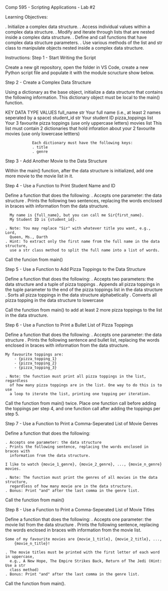 Comp 595 - Scripting Applications - Lab #2

Learning Objectives:

. Initialize a complex data structure.
. Access individual values within a complex data structure.
. Modify and iterate through lists that are nested inside a complex data 
  structure. 
. Define and call functions that have complex data structure parameters.
. Use various methods of the list and str class to manipulate objects 
  nested inside a complex data structure.

Instructions:
Step 1 - Start Writing the Script

Create a new git repository, open the folder in VS Code, create a new Python 
script file and populate it with the module scructure show below.

Step 2 - Create a Complex Data Structure

Using a dictionary as the base object, initialize a data structure that contains
the following information. This dictionary object must be local to the main() 
function. 

KEY             DATA TYPE   VALUES
full_name        str        Your full name (i.e., at least 2 names seperated by a space)
student_id       str        Your student ID
pizza_toppings   list       Your 3 favourite pizza toppings (use only uppercase letters)
movies 		 list	    This list must contain 2 dictionaries that hold inforation
			    about your 2 favourite movies (use only lowercase lettters)
			    
			    Each dictionary must have the following keys:
		 	    . title 
			    . genre


Step 3 - Add Another Movie to the Data Structure

Within the main() function, after the data structure is initialized, add one more 
movie to the movie list in it.

Step 4 - Use a Function to Print Student Name and ID

Define a function that does the following:
    . Accepts one parameter: the data structure
    . Prints the following two sentences, replacing the words enclosed in braces
      with information from the data structure.

      My name is {full_name}, but you can call me Sir{first_name}.
      My Student ID is {student_id}.

    . Note: You may replace "Sir" with whatever title you want, e.g., Lord, 
      Queen, Ms., Darth
    . Hint: To extract only the first name from the full name in the data structure, 
      use a str class method to split the full name into a list of words.
 
Call the funcion from main()

Step 5 - Use a Function to Add Pizza Toppings to the Data Structure

Define a function that does the following:
    . Accepts two parameters: the data structure and a tuple of pizza toppings
    . Appends all pizza toppings in the tuple parameter to the end of the pizza
      toppings list in the data structure
    . Sorts all pizza toppings in the data structure alphabetically
    . Converts all pizza topping in the data structure to lowercase

Call the function from main() to add at least 2 more pizza toppings to the list
in the data structure. 

Step 6 - Use a Function to Print a Bullet List of Pizza Toppings

Define a function that does the following:
    . Accepts one parameter: the data structure
    . Prints the following sentence and bullet list, replacing the words 
      enclosed in braces with information from the data structure.
    
	My favourite toppings are: 
        - {pizza_topping_1}
        - {pizza_topping_2}
        - {pizza_topping_3} 

    . Note: the function must print all pizza toppings in the list, regardless
      of how many pizza toppings are in the list. One way to do this is to use
      a loop to iterate the list, printing one topping per iteration.

Call the function from main() twice. Place one function call before adding the 
toppings per step 4, and one function call after adding the toppings per step 5.

Step 7 - Use a Function to Print a Comma-Seperated List of Movie Genres

Define a function that does the following:

    . Accepts one parameter: the data structure
    . Prints the following sentence, replacing the words enclosed in braces with 
      information from the data structure.

	I like to watch {movie_1_genre}, {movie_2_genre}, ..., {movie_n_genre} movies. 

    . Note: The function must print the genres of all movies in the data structure,
      regardless of how many movie are in the data structure. 
    . Bonus: Print "and" after the last comma in the genre list.

Call the function from main()

Step 8 - Use a Function to Print a Comma-Seperated List of Movie Titles

Define a function that does the following:
    . Accepts one parameter: the movie list from the data structure
    . Prints the following sentence, replacing the words enclosed in braces with
      information from the movie list.

	Some of my favourite movies are {movie_1_title}, {movie_2_title}, ...,
        {movie_n_title}!

    . The movie titles must be printed with the first letter of each word in uppercase,
      e.g., A New Hope, The Empire Strikes Back, Return of The Jedi (Hint: Use a str
      class method)
    . Bonus: Print "and" after the last comma in the genre list.

Call the function from main().



